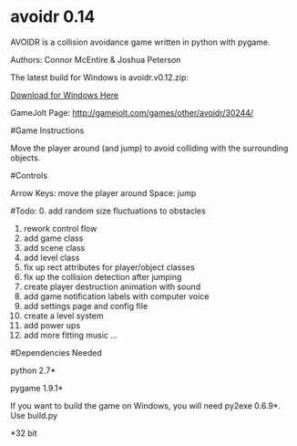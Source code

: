 avoidr 0.14
======

AVOIDR is a collision avoidance game written in python with pygame.

Authors: Connor McEntire & Joshua Peterson

The latest build for Windows is avoidr.v0.12.zip:

[Download for Windows Here](https://bitbucket.org/jcpeterson/avoidr/downloads)

GameJolt Page: http://gamejolt.com/games/other/avoidr/30244/

#Game Instructions

Move the player around (and jump) to avoid colliding with the surrounding objects.

#Controls

Arrow Keys: move the player around
Space: jump

#Todo:
0. add random size fluctuations to obstacles
1. rework control flow
 1. add game class
 2. add scene class
 3. add level class
2. fix up rect attributes for player/object classes 
3. fix up the collision detection after jumping
4. create player destruction animation with sound
5. add game notification labels with computer voice
6. add settings page and config file 
7. create a level system
8. add power ups
9. add more fitting music
...

#Dependencies Needed

python 2.7*

pygame 1.9.1*

If you want to build the game on Windows, you will need py2exe 0.6.9*. Use build.py

*32 bit


